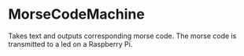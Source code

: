 # MorseCodeMachine
Takes text and outputs corresponding morse code. The morse code is transmitted to a led on a Raspberry Pi.
